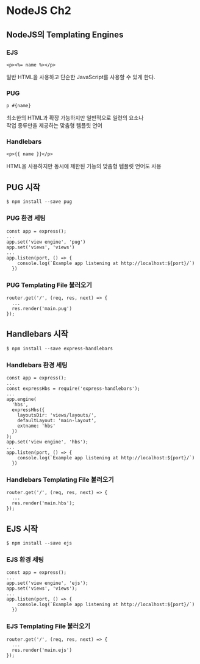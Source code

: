 # NodeJS Ch2

## NodeJS의 Templating Engines

### EJS

```
<p><%= name %></p>
```

일반 HTML을 사용하고 단순한 JavaScript를 사용할 수 있게 한다.

### PUG

```
p #{name}
```

최소한의 HTML과 확장 가능하지만 일반적으로 일련의 요소나<br/>
작업 종류만을 제공하는 맞춤형 템플릿 언어

### Handlebars

```
<p>{{ name }}</p>
```

HTML을 사용하지만 동시에 제한된 기능의 맞춤형 템플릿 언어도 사용

## PUG 시작

```
$ npm install --save pug
```

### PUG 환경 세팅

```
const app = express();
...
app.set('view engine', 'pug')
app.set('views', 'views')
...
app.listen(port, () => {
    console.log(`Example app listening at http://localhost:${port}/`)
  })
```

### PUG Templating File 불러오기

```
router.get('/', (req, res, next) => {
  ...
  res.render('main.pug')
});
```

## Handlebars 시작

```
$ npm install --save express-handlebars
```

### Handlebars 환경 세팅

```
const app = express();
...
const expressHbs = require('express-handlebars');
...
app.engine(
  'hbs',
  expressHbs({
    layoutsDir: 'views/layouts/',
    defaultLayout: 'main-layout',
    extname: 'hbs'
  })
);
app.set('view engine', 'hbs');
...
app.listen(port, () => {
    console.log(`Example app listening at http://localhost:${port}/`)
  })
```

### Handlebars Templating File 불러오기

```
router.get('/', (req, res, next) => {
  ...
  res.render('main.hbs');
});
```

## EJS 시작

```
$ npm install --save ejs
```

### EJS 환경 세팅

```
const app = express();
...
app.set('view engine', 'ejs');
app.set('views', 'views');
...
app.listen(port, () => {
    console.log(`Example app listening at http://localhost:${port}/`)
  })
```

### EJS Templating File 불러오기

```
router.get('/', (req, res, next) => {
  ...
  res.render('main.ejs')
});
```

